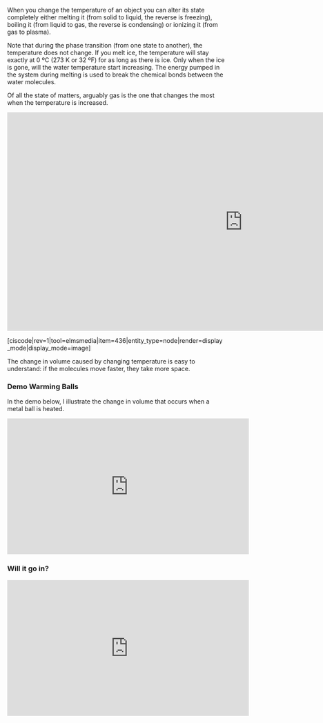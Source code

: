 When you change the temperature of an object you can alter its state completely either melting it (from solid to liquid, the reverse is freezing), boiling it (from liquid to gas, the reverse is condensing) or ionizing it (from gas to plasma).  
  
Note that during the phase transition (from one state to another), the temperature does not change. If you melt ice, the temperature will stay exactly at 0 ºC (273 K or 32 ºF) for as long as there is ice. Only when the ice is gone, will the water temperature start increasing. The energy pumped in the system during melting is used to break the chemical bonds between the water molecules.  
  
Of all the state of matters, arguably gas is the one that changes the most when the temperature is increased.

<iframe src="https://h5p.org/h5p/embed/78664" width="1090" height="507" frameborder="0" allowfullscreen="allowfullscreen"></iframe><script src="https://h5p.org/sites/all/modules/h5p/library/js/h5p-resizer.js" charset="UTF-8"></script>

[ciscode|rev=1|tool=elmsmedia|item=436|entity_type=node|render=display_mode|display_mode=image]

The change in volume caused by changing temperature is easy to understand: if the molecules move faster, they take more space. 

### Demo Warming Balls

In the demo below, I illustrate the change in volume that occurs when a metal ball is heated.

<iframe allowfullscreen="" frameborder="0" height="315" scrolling="no" src="https://youtu.be/zUo-_xmYxZk" width="560"></iframe>

### Will it go in?

<iframe allowfullscreen="" frameborder="0" height="315" src="https://youtu.be/7hql0xoyzkQ" width="560"></iframe>